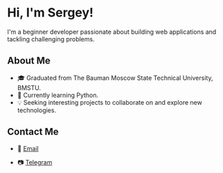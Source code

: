 # Hi, I'm Sergey!

I'm a beginner developer passionate about building web applications and tackling challenging problems.

## About Me

- 🎓 Graduated from The Bauman Moscow State Technical University, BMSTU.
- 🌱 Currently learning Python.
- 💡 Seeking interesting projects to collaborate on and explore new technologies.

## Contact Me

- 📧 [Email](mailto:bauman1922@yandex.ru)

- 📷 [Telegram](https://t.me/bauman1922)


